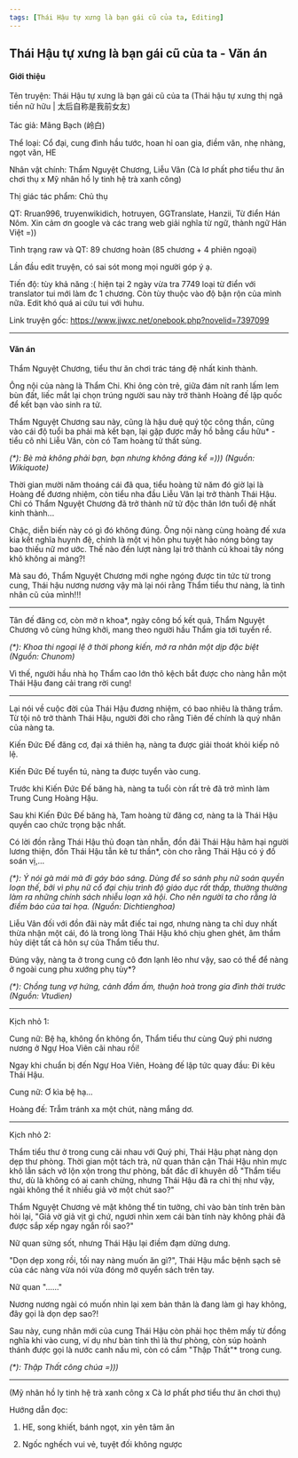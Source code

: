 ```yaml
---
tags: [Thái Hậu tự xưng là bạn gái cũ của ta, Editing]
---
```

## Thái Hậu tự xưng là bạn gái cũ của ta - Văn án

#### Giới thiệu
Tên truyện: Thái Hậu tự xưng là bạn gái cũ của ta (Thái hậu tự xưng thị ngã tiền nữ hữu | 太后自称是我前女友)

Tác giả: Mãng Bạch (岭白)

Thể loại: Cổ đại, cung đình hầu tước, hoan hỉ oan gia, điềm văn, nhẹ nhàng, ngọt văn, HE

Nhân vật chính: Thẩm Nguyệt Chương, Liễu Vân (Cà lơ phất phơ tiểu thư ăn chơi thụ x Mỹ nhân hồ ly tinh hệ trà xanh công)

Thị giác tác phẩm: Chủ thụ

QT: Rruan996, truyenwikidich, hotruyen, GGTranslate, Hanzii, Từ điển Hán Nôm. Xin cảm ơn google và các trang web giải nghĩa từ ngữ, thành ngữ Hán Việt =))

Tình trạng raw và QT: 89 chương hoàn (85 chương + 4 phiên ngoại)

Lần đầu edit truyện, có sai sót mong mọi người góp ý ạ.

Tiến độ: tùy khả năng :( hiện tại 2 ngày vừa tra 7749 loại từ điển với translator tui mới làm đc 1 chương. Còn tùy thuộc vào độ bận rộn của mình nữa. Edit khó quá ai cứu tui với huhu.

Link truyện gốc: https://www.jjwxc.net/onebook.php?novelid=7397099


-----------------------------------------------------

#### Văn án

Thẩm Nguyệt Chương, tiểu thư ăn chơi trác táng đệ nhất kinh thành.

Ông nội của nàng là Thẩm Chi. Khi ông còn trẻ, giữa đám nít ranh lấm lem bùn đất, liếc mắt lại chọn trúng người sau này trở thành Hoàng đế lập quốc để kết bạn vào sinh ra tử.

Thẩm Nguyệt Chương sau này, cũng là hậu duệ quý tộc công thần, cũng vào cái độ tuổi ba phải mà kết bạn, lại gặp được mấy hồ bằng cẩu hữu* - tiểu cô nhi Liễu Vân, còn có Tam hoàng tử thất sủng.

*(\*): Bè mà không phải bạn, bạn nhưng không đáng kể =))) (Nguồn: Wikiquote)*

Thời gian mười năm thoáng cái đã qua, tiểu hoàng tử năm đó giờ lại là Hoàng đế đương nhiệm, còn tiểu nha đầu Liễu Vân lại trở thành Thái Hậu. Chỉ có Thẩm Nguyệt Chương đã trở thành nữ tử độc thân lớn tuổi đệ nhất kinh thành...

Chậc, diễn biến này có gì đó không đúng. Ông nội nàng cùng hoàng đế xưa kia kết nghĩa huynh đệ, chính là một vị hôn phu tuyệt hảo nóng bỏng tay bao thiếu nữ mơ ước. Thế nào đến lượt nàng lại trở thành củ khoai tây nóng khô không ai màng?!

Mà sau đó, Thẩm Nguyệt Chương mới nghe ngóng được tin tức từ trong cung, Thái hậu nương nương vậy mà lại nói rằng Thẩm tiểu thư nàng, là tình nhân cũ của mình!!!

--------

Tân đế đăng cơ, còn mở  n khoa*, ngày công bố kết quả, Thẩm Nguyệt Chương vô cùng hứng khởi, mang theo người hầu Thẩm gia tới tuyển rể.

*(\*): Khoa thi ngoại lệ ở thời phong kiến, mở ra nhân một dịp đặc biệt (Nguồn: Chunom)*

Vì thế, người hầu nhà họ Thẩm cao lớn thô kệch bắt được cho nàng hẳn một Thái Hậu đang cải trang rời cung!

--------

Lại nói về cuộc đời của Thái Hậu đương nhiệm, có bao nhiêu là thăng trầm. Từ tội nô trở thành Thái Hậu, người đời cho rằng Tiên đế chính là quý nhân của nàng ta.

Kiến Đức Đế đăng cơ, đại xá thiên hạ, nàng ta được giải thoát khỏi kiếp nô lệ.

Kiến Đức Đế tuyển tú, nàng ta được tuyển vào cung.

Trước khi Kiến Đức Đế băng hà, nàng ta tuổi còn rất trẻ đã trở mình làm Trung Cung Hoàng Hậu.

Sau khi Kiến Đức Đế băng hà, Tam hoàng tử đăng cơ, nàng ta là Thái Hậu quyền cao chức trọng bậc nhất.

Có lời đồn rằng Thái Hậu thủ đoạn tàn nhẫn, đồn đãi Thái Hậu hãm hại người lương thiện, đồn Thái Hậu tẫn kê tư thần*, còn cho rằng Thái Hậu có ý đồ soán vị,...

*(\*): Ý nói gà mái mà đi gáy báo sáng. Dùng để so sánh phụ nữ soán quyền loạn thế, bởi vì phụ nữ cổ đại chịu trình độ giáo dục rất thấp, thường thường làm ra những chính sách nhiễu loạn xã hội. Cho nên người ta cho rằng là điềm báo của tai họa. (Nguồn: Dichtienghoa)*

Liễu Vân đối với đồn đãi này mắt điếc tai ngơ, nhưng nàng ta chỉ duy nhất thừa nhận một cái, đó là trong lòng Thái Hậu khó chịu ghen ghét, âm thầm hủy diệt tất cả hôn sự của Thẩm tiểu thư.

Đúng vậy, nàng ta ở trong cung cô đơn lạnh lẽo như vậy, sao có thể để nàng ở ngoài cung phu xướng phụ tùy*?

*(\*): Chồng tung vợ hứng, cảnh đầm ấm, thuận hoà trong gia đình thời trước (Nguồn: Vtudien)*

-----------

Kịch nhỏ 1:

Cung nữ: Bệ hạ, không ổn không ổn, Thẩm tiểu thư cùng Quý phi nương nương ở Ngự Hoa Viên cãi nhau rồi!

Ngay khi chuẩn bị đến Ngự Hoa Viên, Hoàng đế lập tức quay đầu: Đi kêu Thái Hậu.

Cung nữ: Ơ kìa bệ hạ...

Hoàng đế: Trẫm tránh xa một chút, nàng mắng dơ.

-------------

Kịch nhỏ 2:

Thẩm tiểu thư ở trong cung cãi nhau với Quý phi, Thái Hậu phạt nàng dọn dẹp thư phòng. Thời gian một tách trà, nữ quan thân cận Thái Hậu nhìn mực khô lẫn sách vở lộn xộn trong thư phòng, bất đắc dĩ khuyên dỗ "Thẩm tiểu thư, dù là không có ai canh chừng, nhưng Thái Hậu đã ra chỉ thị như vậy, ngài không thể ít nhiều giả vờ một chút sao?"

Thẩm Nguyệt Chương vẻ mặt không thể tin tưởng, chỉ vào bàn tính trên bàn hỏi lại, "Giả vờ giả vịt gì chứ, ngươi nhìn xem cái bàn tính này không phải đã được sắp xếp ngay ngắn rồi sao?"

Nữ quan sửng sốt, nhưng Thái Hậu lại điềm đạm dửng dưng.

"Dọn dẹp xong rồi, tối nay nàng muốn ăn gì?", Thái Hậu mắc bệnh sạch sẽ của các nàng vừa nói vừa đóng mở quyển sách trên tay.

Nữ quan "......"

Nương nương ngài có muốn nhìn lại xem bản thân là đang làm gì hay không, đây gọi là dọn dẹp sao?!

Sau này, cung nhân mới của cung Thái Hậu còn phải học thêm mấy từ đồng nghĩa khi vào cung, ví dụ như bàn tính thì là thư phòng, còn súp hoành thánh được gọi là nước canh nấu mì, còn có cấm "Thập Thất"* trong cung.


*(\*): Thập Thất công chúa =)))*

------------

(Mỹ nhân hồ ly tinh hệ trà xanh công x Cà lơ phất phơ tiểu thư ăn chơi thụ)

Hướng dẫn đọc:

1. HE, song khiết, bánh ngọt, xin yên tâm ăn

2. Ngốc nghếch vui vẻ, tuyệt đối không ngược
